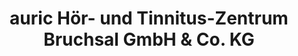 ---
title: "auric Hör- und Tinnitus-Zentrum Bruchsal GmbH & Co. KG"
url: /bruchsal/auric-hoer-und-tinnitus-zentrum-bruchsal-gmbh-und-co-kg/
shop: Hörgeräte
---